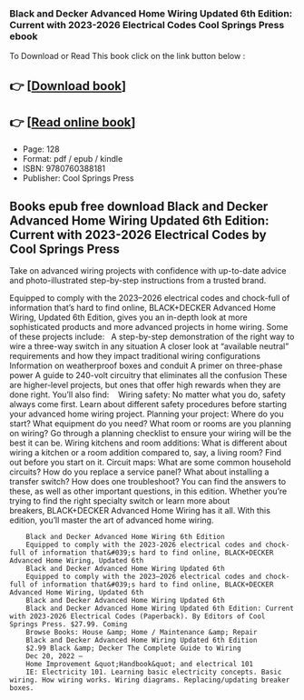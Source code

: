 ### Black and Decker Advanced Home Wiring Updated 6th Edition: Current with 2023-2026 Electrical Codes Cool Springs Press ebook

To Download or Read This book click on the link button below :

## 👉  [**[Download book](http://filesbooks.info/download.php?group=book&from=github.com&id=710514&lnk=1079 "Download book")**]

## 👉  [**[Read online book](http://filesbooks.info/download.php?group=book&from=github.com&id=710514&lnk=1079 "Read online book")**]


* Page: 128
* Format: pdf / epub / kindle
* ISBN: 9780760388181
* Publisher: Cool Springs Press



## Books epub free download Black and Decker Advanced Home Wiring Updated 6th Edition: Current with 2023-2026 Electrical Codes by Cool Springs Press



Take on advanced wiring projects with confidence with up-to-date advice and photo-illustrated step-by-step instructions from a trusted brand.
 
 Equipped to comply with the 2023–2026 electrical codes and chock-full of information that’s hard to find online, BLACK+DECKER Advanced Home Wiring, Updated 6th Edition, gives you an in-depth look at more sophisticated products and more advanced projects in home wiring. Some of these projects include:
   A step-by-step demonstration of the right way to wire a three-way switch in any situation A closer look at “available neutral” requirements and how they impact traditional wiring configurations Information on weatherproof boxes and conduit A primer on three-phase power A guide to 240-volt circuitry that eliminates all the confusion 
 These are higher-level projects, but ones that offer high rewards when they are done right. You’ll also find: 
   Wiring safety: No matter what you do, safety always come first. Learn about different safety procedures before starting your advanced home wiring project. Planning your project: Where do you start? What equipment do you need? What room or rooms are you planning on wiring? Go through a planning checklist to ensure your wiring will be the best it can be. Wiring kitchens and room additions: What is different about wiring a kitchen or a room addition compared to, say, a living room? Find out before you start on it. Circuit maps: What are some common household circuits? How do you replace a service panel? What about installing a transfer switch? How does one troubleshoot? You can find the answers to these, as well as other important questions, in this edition. 
 Whether you’re trying to find the right specialty switch or learn more about breakers, BLACK+DECKER Advanced Home Wiring has it all. With this edition, you’ll master the art of advanced home wiring.


        Black and Decker Advanced Home Wiring 6th Edition
        Equipped to comply with the 2023-2026 electrical codes and chock-full of information that&#039;s hard to find online, BLACK+DECKER Advanced Home Wiring, Updated 6th 
        Black and Decker Advanced Home Wiring Updated 6th
        Equipped to comply with the 2023–2026 electrical codes and chock-full of information that&#039;s hard to find online, BLACK+DECKER Advanced Home Wiring, Updated 6th 
        Black and Decker Advanced Home Wiring Updated 6th
        Black and Decker Advanced Home Wiring Updated 6th Edition: Current with 2023-2026 Electrical Codes (Paperback). By Editors of Cool Springs Press. $27.99. Coming 
        Browse Books: House &amp; Home / Maintenance &amp; Repair
        Black and Decker Advanced Home Wiring Updated 6th Edition 
        $2.99 Black &amp; Decker The Complete Guide to Wiring
        Dec 20, 2022 —
        Home Improvement &quot;Handbook&quot; and electrical 101
        IE: Electricity 101. Learning basic electricity concepts. Basic wiring. How wiring works. Wiring diagrams. Replacing/updating breaker boxes.
    




